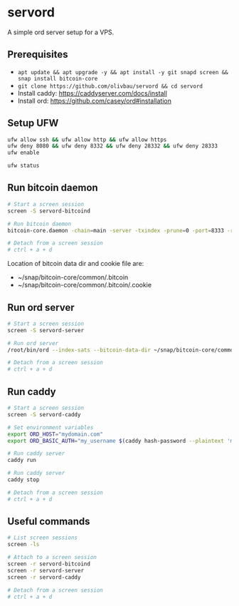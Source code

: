 # servord

A simple ord server setup for a VPS.

## Prerequisites

* `apt update && apt upgrade -y && apt install -y git snapd screen && snap install bitcoin-core`
* `git clone https://github.com/olivbau/servord && cd servord`
* Install caddy: https://caddyserver.com/docs/install
* Install ord: https://github.com/casey/ord#installation

## Setup UFW
```bash
ufw allow ssh && ufw allow http && ufw allow https
ufw deny 8080 && ufw deny 8332 && ufw deny 28332 && ufw deny 28333
ufw enable

ufw status
```

## Run bitcoin daemon

```bash
# Start a screen session
screen -S servord-bitcoind

# Run bitcoin daemon
bitcoin-core.daemon -chain=main -server -txindex -prune=0 -port=8333 -rpcport=8332

# Detach from a screen session
# ctrl + a + d
```

Location of bitcoin data dir and cookie file are:
* ~/snap/bitcoin-core/common/.bitcoin
* ~/snap/bitcoin-core/common/.bitcoin/.cookie


## Run ord server

```bash
# Start a screen session
screen -S servord-server

# Run ord server
/root/bin/ord --index-sats --bitcoin-data-dir ~/snap/bitcoin-core/common/.bitcoin server --address 127.0.0.1 --http-port 8080

# Detach from a screen session
# ctrl + a + d
```

## Run caddy

```bash
# Start a screen session
screen -S servord-caddy

# Set environment variables
export ORD_HOST="mydomain.com"
export ORD_BASIC_AUTH="my_username $(caddy hash-password --plaintext 'my_password')"

# Run caddy server
caddy run

# Run caddy server
caddy stop

# Detach from a screen session
# ctrl + a + d
```

## Useful commands

```bash
# List screen sessions
screen -ls

# Attach to a screen session
screen -r servord-bitcoind
screen -r servord-server
screen -r servord-caddy

# Detach from a screen session
# ctrl + a + d
```
